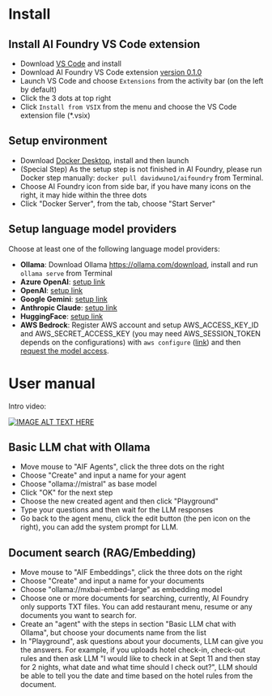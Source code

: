 # Install

## Install AI Foundry VS Code extension
* Download [VS Code](https://code.visualstudio.com/download) and install
* Download AI Foundry VS Code extension [version 0.1.0](https://drive.google.com/file/d/1s-7jCrmDTwXigOZPuooSUP7JfkkezLiM/view?usp=sharing)
* Launch VS Code and choose `Extensions` from the activity bar (on the left by default)
* Click the 3 dots at top right
* Click `Install from VSIX` from the menu and choose the VS Code extension file (*.vsix)

## Setup environment
* Download [Docker Desktop](https://www.docker.com/products/docker-desktop/), install and then launch
* (Special Step) As the setup step is not finished in AI Foundry, please run Docker step manually: `docker pull davidwuno1/aifoundry` from Terminal.
* Choose AI Foundry icon from side bar, if you have many icons on the right, it may hide within the three dots
* Click "Docker Server", from the tab, choose "Start Server"

## Setup language model providers
Choose at least one of the following language model providers: 
* **Ollama**: Download Ollama https://ollama.com/download, install and run `ollama serve` from Terminal
* **Azure OpenAI**: [setup link](https://learn.microsoft.com/en-us/azure/api-management/api-management-authenticate-authorize-azure-openai)
* **OpenAI**: [setup link](https://platform.openai.com/api-keys)
* **Google Gemini**: [setup link](https://ai.google.dev/)
* **Anthropic Claude**: [setup link](https://console.anthropic.com/settings/keys)
* **HuggingFace**: [setup link](https://huggingface.co/docs/hub/security-tokens)
* **AWS Bedrock**: Register AWS account and setup AWS_ACCESS_KEY_ID and AWS_SECRET_ACCESS_KEY (you may need AWS_SESSION_TOKEN depends on the configurations) with `aws configure` ([link](https://docs.aws.amazon.com/cli/v1/userguide/cli-configure-files.html)) and then [request the model access](https://docs.aws.amazon.com/cli/v1/userguide/cli-configure-files.html).

# User manual
Intro video:

[![IMAGE ALT TEXT HERE](https://img.youtube.com/vi/o6hagtI56-A/0.jpg)](https://www.youtube.com/watch?v=o6hagtI56-A)

## Basic LLM chat with Ollama
* Move mouse to "AIF Agents", click the three dots on the right
* Choose "Create" and input a name for your agent
* Choose "ollama://mistral" as base model
* Click "OK" for the next step
* Choose the new created agent and then click "Playground"
* Type your questions and then wait for the LLM responses
* Go back to the agent menu, click the edit button (the pen icon on the right), you can add the system prompt for LLM.
## Document search (RAG/Embedding)
* Move mouse to "AIF Embeddings", click the three dots on the right
* Choose "Create" and input a name for your documents
* Choose "ollama://mxbai-embed-large" as embedding model
* Choose one or more documents for searching, currently, AI Foundry only supports TXT files. You can add restaurant menu, resume or any documents you want to search for.
* Create an "agent" with the steps in section "Basic LLM chat with Ollama", but choose your documents name from the list
* In "Playground", ask questions about your documents, LLM can give you the answers. For example, if you uploads hotel check-in, check-out rules and then ask LLM "I would like to check in at Sept 11 and then stay for 2 nights, what date and what time should I check out?", LLM should be able to tell you the date and time based on the hotel rules from the document.
